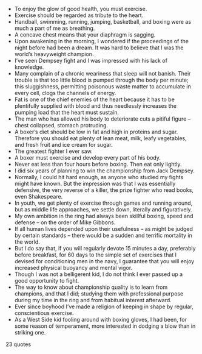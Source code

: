  - To enjoy the glow of good health, you must exercise.
 - Exercise should be regarded as tribute to the heart.
 - Handball, swimming, running, jumping, basketball, and boxing were as much a part of me as breathing.
 - A concave chest means that your diaphragm is sagging.
 - Upon awakening in the morning, I wondered if the proceedings of the night before had been a dream. It was hard to believe that I was the world’s heavyweight champion.
 - I’ve seen Dempsey fight and I was impressed with his lack of knowledge.
 - Many complain of a chronic weariness that sleep will not banish. Their trouble is that too little blood is pumped through the body per minute; this sluggishness, permitting poisonous waste matter to accumulate in every cell, clogs the channels of energy.
 - Fat is one of the chief enemies of the heart because it has to be plentifully supplied with blood and thus needlessly increases the pumping load that the heart must sustain.
 - The man who has allowed his body to deteriorate cuts a pitiful figure – chest collapsed, stomach protruding.
 - A boxer’s diet should be low in fat and high in proteins and sugar. Therefore you should eat plenty of lean meat, milk, leafy vegetables, and fresh fruit and ice cream for sugar.
 - The greatest fighter I ever saw.
 - A boxer must exercise and develop every part of his body.
 - Never eat less than four hours before boxing. Then eat only lightly.
 - I did six years of planning to win the championship from Jack Dempsey.
 - Normally, I could hit hard enough, as anyone who studied my fights might have known. But the impression was that I was essentially defensive, the very reverse of a killer, the prize fighter who read books, even Shakespeare.
 - In youth, we get plenty of exercise through games and running around, but as middle life approaches, we settle down, literally and figuratively.
 - My own ambition in the ring had always been skillful boxing, speed and defense – on the order of Mike Gibbons.
 - If all human lives depended upon their usefulness – as might be judged by certain standards – there would be a sudden and terrific mortality in the world.
 - But I do say that, if you will regularly devote 15 minutes a day, preferably before breakfast, for 60 days to the simple set of exercises that I devised for conditioning men in the navy, I guarantee that you will enjoy increased physical buoyancy and mental vigor.
 - Though I was not a belligerent kid, I do not think I ever passed up a good opportunity to fight.
 - The way to know about championship quality is to learn from champions, and that I did; studying them with professional purpose during my time in the ring and from habitual interest afterward.
 - Ever since boyhood I’ve made a religion of keeping in shape by regular, conscientious exercise.
 - As a West Side kid fooling around with boxing gloves, I had been, for some reason of temperament, more interested in dodging a blow than in striking one.

23 quotes
